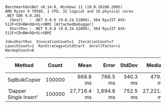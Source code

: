 ```

BenchmarkDotNet v0.14.0, Windows 11 (10.0.26100.2605)
AMD Ryzen 9 7950X, 1 CPU, 32 logical and 16 physical cores
.NET SDK 9.0.101
  [Host]   : .NET 9.0.0 (9.0.24.52809), X64 RyuJIT AVX-512F+CD+BW+DQ+VL+VBMI [AttachedDebugger]
  ShortRun : .NET 9.0.0 (9.0.24.52809), X64 RyuJIT AVX-512F+CD+BW+DQ+VL+VBMI

Job=ShortRun  InvocationCount=1  IterationCount=7  
LaunchCount=1  RunStrategy=ColdStart  UnrollFactor=1  
WarmupCount=0  

```
| Method                 | Count  | Mean        | Error      | StdDev   | Median      | Ratio | RatioSD | Gen0        | Gen1        | Allocated   | Alloc Ratio |
|----------------------- |------- |------------:|-----------:|---------:|------------:|------:|--------:|------------:|------------:|------------:|------------:|
| SqlBulkCopier          | 100000 |    668.8 ms |   766.5 ms | 340.3 ms |    479.6 ms |  1.18 |    0.70 |   6000.0000 |           - |   101.93 MB |        1.00 |
| &#39;Dapper Single Insert&#39; | 100000 | 27,716.4 ms | 1,694.8 ms | 752.5 ms | 27,221.0 ms | 48.83 |   15.98 | 781000.0000 | 135000.0000 | 12471.93 MB |      122.35 |
